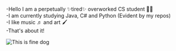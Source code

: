 -Hello I am a perpetually ✨tired✨ overworked CS student ✌🏻<br>
-I am currently studying Java, C# and Python (Evident by my repos)<br>
-I like music ♬ and art 🖌️<br>
-That's about it!<br>

![This is fine dog](https://media.npr.org/assets/img/2023/01/14/this-is-fine_custom-dcb93e90c4e1548ffb16978a5a8d182270c872a9-s800-c85.webp)
